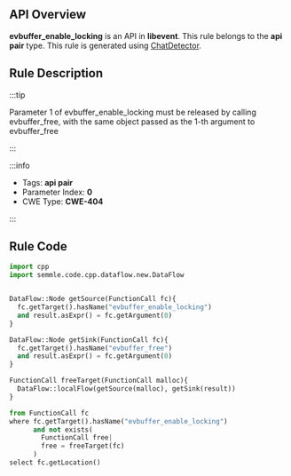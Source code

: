 ---
---


## API Overview
**evbuffer_enable_locking** is an API in **libevent**. This rule belongs to the **api pair** type. This rule is generated using [ChatDetector](../../tools/ChatDetector).
## Rule Description

:::tip

Parameter 1 of evbuffer_enable_locking must be released by calling evbuffer_free, with the same object passed as the 1-th argument to evbuffer_free

:::

:::info

- Tags: **api pair**
- Parameter Index: **0**
- CWE Type: **CWE-404**

:::

## Rule Code
```python
import cpp
import semmle.code.cpp.dataflow.new.DataFlow


DataFlow::Node getSource(FunctionCall fc){
  fc.getTarget().hasName("evbuffer_enable_locking")
  and result.asExpr() = fc.getArgument(0)
}

DataFlow::Node getSink(FunctionCall fc){
  fc.getTarget().hasName("evbuffer_free")
  and result.asExpr() = fc.getArgument(0)
}

FunctionCall freeTarget(FunctionCall malloc){
  DataFlow::localFlow(getSource(malloc), getSink(result))
}

from FunctionCall fc
where fc.getTarget().hasName("evbuffer_enable_locking")
      and not exists(
        FunctionCall free| 
        free = freeTarget(fc)
      )
select fc.getLocation()
```